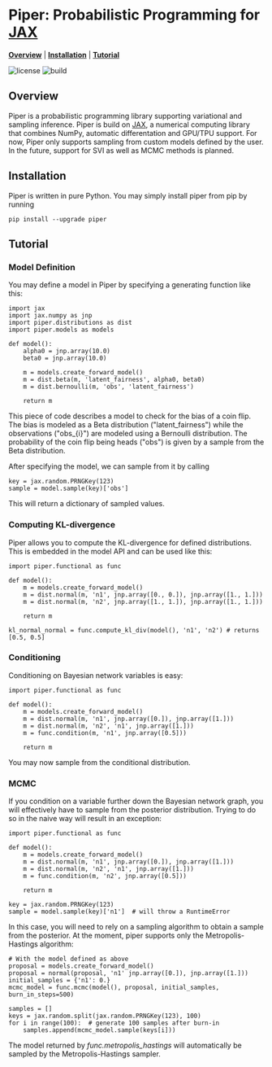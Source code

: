 # Piper: Probabilistic Programming for [JAX]

[**Overview**](#overview)
| [**Installation**](#installation)
| [**Tutorial**](#tutorial)

![license](https://img.shields.io/github/license/branislav1991/piper)
![build](https://img.shields.io/github/workflow/status/branislav1991/piper/Python%20package)

## Overview

Piper is a probabilistic programming library supporting variational and sampling inference. Piper is build on [JAX], a numerical computing library that combines NumPy, automatic differentation and GPU/TPU support. For now, Piper only supports sampling from custom models defined by the user. In the future, support for SVI as well as MCMC methods is planned.

## Installation

Piper is written in pure Python. You may simply install piper from pip by running

    pip install --upgrade piper

## Tutorial

### Model Definition

You may define a model in Piper by specifying a generating function like this:

    import jax
    import jax.numpy as jnp
    import piper.distributions as dist
    import piper.models as models

    def model():
        alpha0 = jnp.array(10.0)
        beta0 = jnp.array(10.0)
        
        m = models.create_forward_model()
        m = dist.beta(m, 'latent_fairness', alpha0, beta0)
        m = dist.bernoulli(m, 'obs', 'latent_fairness')

        return m
            
This piece of code describes a model to check for the bias of a coin flip. The bias
is modeled as a Beta distribution ("latent_fairness") while the observations
("obs_{i}") are modeled using a Bernoulli distribution. The probability of the 
coin flip being heads ("obs") is given by a sample from the Beta distribution.

After specifying the model, we can sample from it by calling

    key = jax.random.PRNGKey(123)
    sample = model.sample(key)['obs']
    
This will return a dictionary of sampled values.

### Computing KL-divergence

Piper allows you to compute the KL-divergence for defined distributions. This is
embedded in the model API and can be used like this:

    import piper.functional as func
    
    def model():
        m = models.create_forward_model()
        m = dist.normal(m, 'n1', jnp.array([0., 0.]), jnp.array([1., 1.]))
        m = dist.normal(m, 'n2', jnp.array([1., 1.]), jnp.array([1., 1.]))
        
        return m

    kl_normal_normal = func.compute_kl_div(model(), 'n1', 'n2') # returns [0.5, 0.5]
    
### Conditioning
    
Conditioning on Bayesian network variables is easy:

    import piper.functional as func

    def model():
        m = models.create_forward_model()
        m = dist.normal(m, 'n1', jnp.array([0.]), jnp.array([1.]))
        m = dist.normal(m, 'n2', 'n1', jnp.array([1.]))
        m = func.condition(m, 'n1', jnp.array([0.5]))
        
        return m
        
You may now sample from the conditional distribution.

### MCMC

If you condition on a variable further down the Bayesian network graph, you will
effectively have to sample from the posterior distribution. Trying to do so in the
naive way will result in an exception:

    import piper.functional as func

    def model():
        m = models.create_forward_model()
        m = dist.normal(m, 'n1', jnp.array([0.]), jnp.array([1.]))
        m = dist.normal(m, 'n2', 'n1', jnp.array([1.]))
        m = func.condition(m, 'n2', jnp.array([0.5]))
        
        return m
        
    key = jax.random.PRNGKey(123)
    sample = model.sample(key)['n1']  # will throw a RuntimeError
    
In this case, you will need to rely on a sampling algorithm to obtain a sample from the
posterior. At the moment, piper supports only the Metropolis-Hastings algorithm:

    # With the model defined as above
    proposal = models.create_forward_model()
    proposal = normal(proposal, 'n1' jnp.array([0.]), jnp.array([1.]))
    initial_samples = {'n1': 0.}
    mcmc_model = func.mcmc(model(), proposal, initial_samples, burn_in_steps=500)

    samples = []
    keys = jax.random.split(jax.random.PRNGKey(123), 100)
    for i in range(100):  # generate 100 samples after burn-in
        samples.append(mcmc_model.sample(keys[i]))
        
The model returned by *func.metropolis_hastings* will automatically be sampled by the Metropolis-Hastings sampler.

[JAX]: https://github.com/google/jax